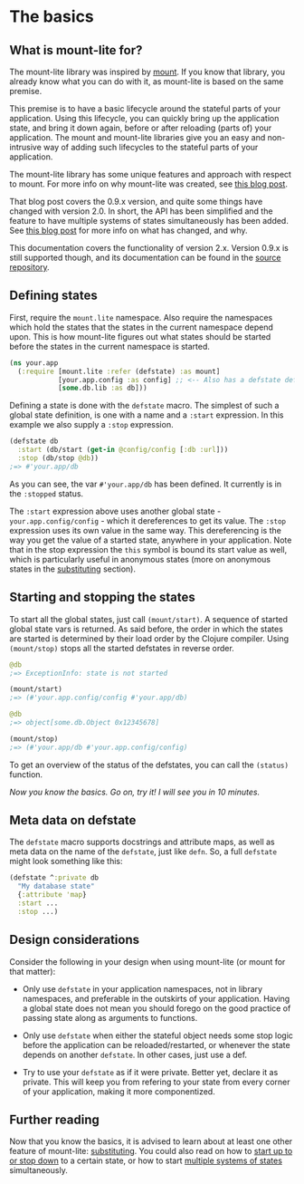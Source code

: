 # The basics

## What is mount-lite for?

The mount-lite library was inspired by [mount](https://github.com/tolitius/mount).
If you know that library, you already know what you can do with it, as mount-lite is based on the same premise.

This premise is to have a basic lifecycle around the stateful parts of your application.
Using this lifecycle, you can quickly bring up the application state, and bring it down again, before or after reloading (parts of) your application.
The mount and mount-lite libraries give you an easy and non-intrusive way of adding such lifecycles to the stateful parts of your application.

The mount-lite library has some unique features and approach with respect to mount.
For more info on why mount-lite was created, see [this blog post](https://www.functionalbytes.nl/clojure/mount/mount-lite/2016/02/11/mount-lite.html).

That blog post covers the 0.9.x version, and quite some things have changed with version 2.0.
In short, the API has been simplified and the feature to have multiple systems of states simultaneously has been added.
See [this blog post](https://www.functionalbytes.nl/clojure/mount/mount-lite/2016/12/10/mount-lite-2.html) for more info on what has changed, and why.

This documentation covers the functionality of version 2.x.
Version 0.9.x is still supported though, and its documentation can be found in the [source repository](https://github.com/aroemers/mount-lite/tree/1.x).


## Defining states

First, require the `mount.lite` namespace.
Also require the namespaces which hold the states that the states in the current namespace depend upon.
This is how mount-lite figures out what states should be started before the states in the current namespace is started.

```clj
(ns your.app
  (:require [mount.lite :refer (defstate) :as mount]
            [your.app.config :as config] ;; <-- Also has a defstate defined.
            [some.db.lib :as db]))
```

Defining a state is done with the  `defstate` macro.
The simplest of such a global state definition, is one with a name and a `:start` expression.
In this example we also supply a `:stop` expression.

```clj
(defstate db
  :start (db/start (get-in @config/config [:db :url]))
  :stop (db/stop @db))
;=> #'your.app/db
```

As you can see, the var `#'your.app/db` has been defined.
It currently is in the `:stopped` status.

The `:start` expression above uses another global state - `your.app.config/config` - which it dereferences to get its value.
The `:stop` expression uses its own value in the same way.
This dereferencing is the way you get the value of a started state, anywhere in your application.
Note that in the stop expression the `this` symbol is bound its start value as well, which is particularly useful in anonymous states (more on anonymous states in the [substituting](02-substitutions.md) section).

## Starting and stopping the states

To start all the global states, just call `(mount/start)`.
A sequence of started global state vars is returned.
As said before, the order in which the states are started is determined by their load order by the Clojure compiler.
Using `(mount/stop)` stops all the started defstates in reverse order.

```clj
@db
;=> ExceptionInfo: state is not started

(mount/start)
;=> (#'your.app.config/config #'your.app/db)

@db
;=> object[some.db.Object 0x12345678]

(mount/stop)
;=> (#'your.app/db #'your.app.config/config)
```

To get an overview of the status of the defstates, you can call the `(status)` function.

*Now you know the basics. Go on, try it! I will see you in 10 minutes.*

## Meta data on defstate

The `defstate` macro supports docstrings and attribute maps, as well as meta data on the name of the `defstate`, just like `defn`.
So, a full `defstate` might look something like this:

```clj
(defstate ^:private db
  "My database state"
  {:attribute 'map}
  :start ...
  :stop ...)
```

## Design considerations

Consider the following in your design when using mount-lite (or mount for that matter):

* Only use `defstate` in your application namespaces, not in library namespaces, and preferable in the outskirts of your application.
  Having a global state does not mean you should forego on the good practice of passing state along as arguments to functions.

* Only use `defstate` when either the stateful object needs some stop logic before the application can be reloaded/restarted, or whenever the state depends on another `defstate`.
  In other cases, just use a def.

* Try to use your `defstate` as if it were private.
  Better yet, declare it as private.
  This will keep you from refering to your state from every corner of your application, making it more componentized.

## Further reading

Now that you know the basics, it is advised to learn about at least one other feature of mount-lite: [substituting](02-substitutions.md). You could also read on how to [start up to or stop down](03-start-stop-options.md) to a certain state, or how to start [multiple systems of states](04-systems-of-states.md) simultaneously.
